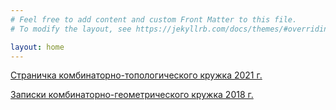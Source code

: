 ```yaml
---
# Feel free to add content and custom Front Matter to this file.
# To modify the layout, see https://jekyllrb.com/docs/themes/#overriding-theme-defaults

layout: home
---
```


[Страничка комбинаторно-топологического кружка 2021 г.](/mipt2021combitop)

[Записки комбинаторно-геометрического кружка 2018 г.](/mipt2018combigeo)
